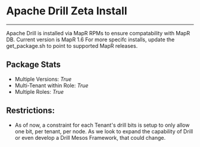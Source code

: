 # Apache Drill Zeta Install
---
Apache Drill is installed via MapR RPMs to ensure compatability with MapR DB.  Current version is MapR 1.6 For more specifc installs, update the get_package.sh to point to supported MapR releases.

## Package Stats
* Multiple Versions: *True*
* Multi-Tenant within Role: *True*
* Multiple Roles: *True*


## Restrictions:
* As of now, a constraint for each Tenant's drill bits is setup to only allow one bit, per tenant, per node. As we look to expand the capability of Drill or even develop a Drill Mesos Framework, that could change. 

